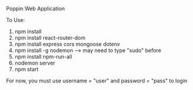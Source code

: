 Poppin Web Application

To Use: 
1) npm install
2) npm install react-router-dom
3) npm install express cors mongoose dotenv
4) npm install -g nodemon  --> may need to type "sudo" before
5) npm install npm-run-all
5) nodemon server
6) npm start

For now, you must use username = "user" and password = "pass" to login
